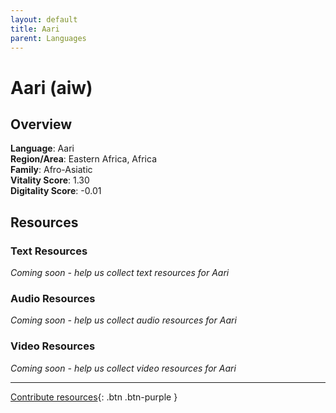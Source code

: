 ```yaml
---
layout: default
title: Aari
parent: Languages
---
```


# Aari (aiw)

## Overview

**Language**: Aari  
**Region/Area**: Eastern Africa, Africa  
**Family**: Afro-Asiatic  
**Vitality Score**: 1.30  
**Digitality Score**: -0.01  

## Resources

### Text Resources
*Coming soon - help us collect text resources for Aari*

### Audio Resources
*Coming soon - help us collect audio resources for Aari*

### Video Resources
*Coming soon - help us collect video resources for Aari*

---

[Contribute resources](https://fairtrain.github.io/){: .btn .btn-purple }
